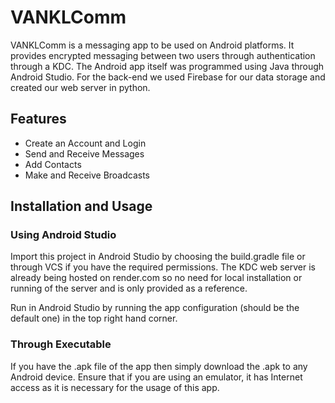 # VANKLComm

VANKLComm is a messaging app to be used on Android platforms. It provides encrypted messaging between two users through authentication through a KDC. The Android app itself was programmed using Java through Android Studio. For the back-end we used Firebase for our data storage and created our web server in python.  

## Features

- Create an Account and Login
- Send and Receive Messages
- Add Contacts
- Make and Receive Broadcasts

## Installation and Usage
### Using Android Studio

Import this project in Android Studio by choosing the build.gradle file or through VCS if you have the required permissions. The KDC web server is already being hosted on render.com so no need for local installation or running of the server and is only provided as a reference.

Run in Android Studio by running the app configuration (should be the default one) in the top right hand corner.

### Through Executable

If you have the .apk file of the app then simply download the .apk to any Android device. Ensure that if you are using an emulator, it has Internet access as it is necessary for the usage of this app.

